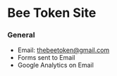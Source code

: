 # Bee Token Site

### General
- Email: thebeetoken@gmail.com
- Forms sent to Email
- Google Analytics on Email
